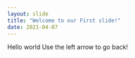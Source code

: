 ```yaml
---
layout: slide
title: "Welcome to our First slide!"
date: 2021-04-07
---
```

Hello world
Use the left arrow to go back!
